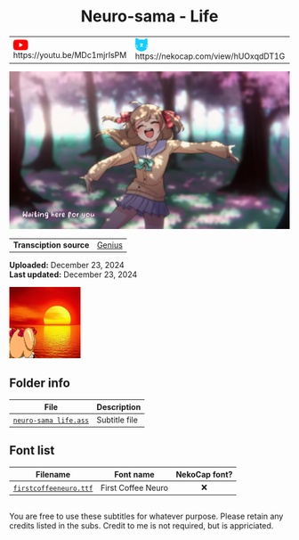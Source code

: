 
<h1 align='center'>Neuro-sama - Life</h1>

<table align='center'>
    <tr>
        <td> <img src='../.img/youtube.svg' alt='YouTube' width=27 align='center'> &nbsp https://youtu.be/MDc1mjrIsPM </td>
        <td> <img src='../.img/nekocap.svg' alt='NekoCap' width=23 align='center'> &nbsp https://nekocap.com/view/hUOxqdDT1G </td>
    </tr>
</table>

[![](./preview.webp)](https://www.youtube.com/watch?v=MDc1mjrIsPM&nekocap=hUOxqdDT1G)

<table align='center'>
    <tr>
        <!-- Transciption source -->
        <td><b>Transciption source</b></td>
        <!--  [Genius](https://genius.com/Neuro-sama-life-lyrics) -->
        <td><a href="https://genius.com/Neuro-sama-life-lyrics">Genius</a></td>
    </tr>
</table>

**Uploaded:** December 23, 2024  
**Last updated:** December 23, 2024

<!-- Description goes here -->
![](./LIFE%20cjmaxik.webp)

## Folder info

| File | Description |
| ---- | ----------- |
[`neuro-sama life.ass`](neuro-sama%20life.ass) | Subtitle file |

## Font list

| Filename | Font name | NekoCap font? |
| ---- | ---- | :--: |
 [`firstcoffeeneuro.ttf`](./fonts/firstcoffeeneuro.ttf) | First Coffee Neuro | ❌ |

<!-- Permissions -->
## 
You are free to use these subtitles for whatever purpose. Please retain any credits listed in the subs. Credit to me is not required, but is appriciated.

